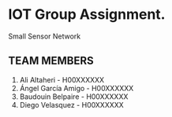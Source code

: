# IOT Group Assignment.
Small Sensor Network

## TEAM MEMBERS
1. Ali Altaheri - H00XXXXXX
2. Ángel García Amigo - H00XXXXXX
3. Baudouin Belpaire - H00XXXXXX
4. Diego Velasquez  - H00XXXXXX
